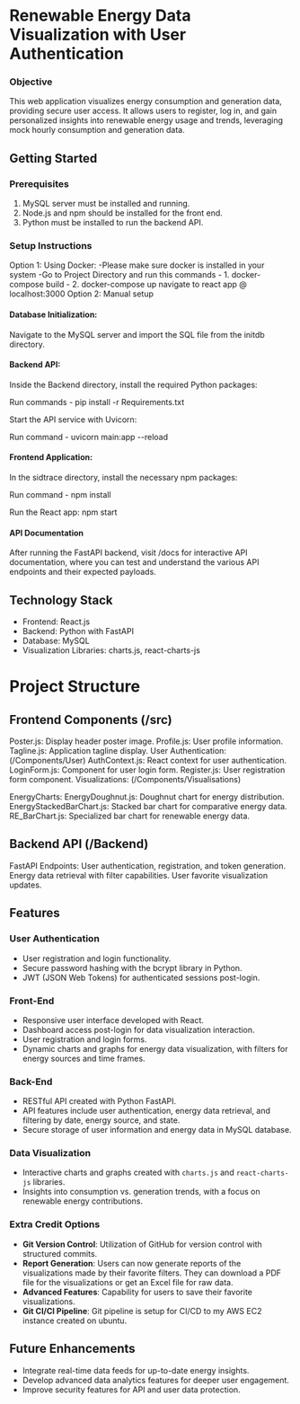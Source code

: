 # Renewable Energy Data Visualization with User Authentication

### Objective

This web application visualizes energy consumption and generation data, providing secure user access. It allows users to register, log in, and gain personalized insights into renewable energy usage and trends, leveraging mock hourly consumption and generation data.

## Getting Started

### Prerequisites

1. MySQL server must be installed and running.
2. Node.js and npm should be installed for the front end.
3. Python must be installed to run the backend API.

### Setup Instructions
Option 1: Using Docker:
  -Please make sure docker is installed in your system
  -Go to Project Directory and run this commands
    - 1. docker-compose build
    - 2. docker-compose up
    navigate to react app @ localhost:3000
Option 2: Manual setup
#### Database Initialization:

Navigate to the MySQL server and import the SQL file from the initdb directory.

#### Backend API:

Inside the Backend directory, install the required Python packages:

Run commands - 
pip install -r Requirements.txt

Start the API service with Uvicorn:

Run command - uvicorn main:app --reload

#### Frontend Application:

In the sidtrace directory, install the necessary npm packages:

Run command -
npm install

Run the React app:
npm start

#### API Documentation

After running the FastAPI backend, visit /docs for interactive API documentation, where you can test and understand the various API endpoints and their expected payloads.

## Technology Stack

- Frontend: React.js
- Backend: Python with FastAPI
- Database: MySQL
- Visualization Libraries: charts.js, react-charts-js

# Project Structure

## Frontend Components (/src)

Poster.js: Display header poster image.
Profile.js: User profile information.
Tagline.js: Application tagline display.
User Authentication: (/Components/User)
AuthContext.js: React context for user authentication.
LoginForm.js: Component for user login form.
Register.js: User registration form component.
Visualizations: (/Components/Visualisations)

EnergyCharts:
EnergyDoughnut.js: Doughnut chart for energy distribution.
EnergyStackedBarChart.js: Stacked bar chart for comparative energy data.
RE_BarChart.js: Specialized bar chart for renewable energy data.

## Backend API (/Backend)

FastAPI Endpoints:
User authentication, registration, and token generation.
Energy data retrieval with filter capabilities.
User favorite visualization updates.

## Features

### User Authentication

- User registration and login functionality.
- Secure password hashing with the bcrypt library in Python.
- JWT (JSON Web Tokens) for authenticated sessions post-login.

### Front-End

- Responsive user interface developed with React.
- Dashboard access post-login for data visualization interaction.
- User registration and login forms.
- Dynamic charts and graphs for energy data visualization, with filters for energy sources and time frames.

### Back-End

- RESTful API created with Python FastAPI.
- API features include user authentication, energy data retrieval, and filtering by date, energy source, and state.
- Secure storage of user information and energy data in MySQL database.

### Data Visualization

- Interactive charts and graphs created with `charts.js` and `react-charts-js` libraries.
- Insights into consumption vs. generation trends, with a focus on renewable energy contributions.

### Extra Credit Options

- **Git Version Control**: Utilization of GitHub for version control with structured commits.
- **Report Generation**: Users can now generate reports of the visualizations made by their favorite filters. They can download a PDF file for the visualizations or get an Excel file for raw data.
- **Advanced Features**: Capability for users to save their favorite visualizations.
- **Git CI/CI Pipeline**: Git pipeline is setup for CI/CD to my AWS EC2 instance created on ubuntu.

## Future Enhancements

- Integrate real-time data feeds for up-to-date energy insights.
- Develop advanced data analytics features for deeper user engagement.
- Improve security features for API and user data protection.

